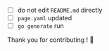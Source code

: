 - [ ] do not edit `README.md` directly
- [ ] `page.yaml` updated
- [ ] `go generate` run

Thank you for contributing ! 🤝
